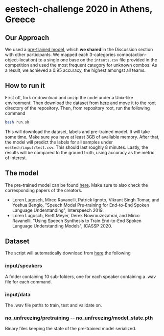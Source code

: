 # eestech-challenge 2020 in Athens, Greece

## Our Approach

We used a [pre-trained model](https://github.com/lorenlugosch/end-to-end-SLU),
which **we shared** in the Discussion section with other participants.
We mapped each 3-categories combo(action-object-location) to a single one
base on the `intents.csv` file provided in the competition and used
the most frequent category for unknown combos. As a result, we achieved a 0.95 accuracy,
the highest amongst all teams.

## How to run it

First off, fork or download and unzip the code under a Unix-like environment.
Then download the dataset from
[here](https://drive.google.com/uc?id=12xFxMdlEe9puoEU6nwDoqlrCk9EDOr3_&export=download)
and move it to the root directory of the repository.
Then, from repository root, run the following command

```bash
bash run.sh
```

This will download the dataset, labels and pre-trained model. It will take some time.
Make sure you have at least 3GB of available memory.
After that, the model will predict the labels for all samples
under `eestech/input/test.csv`. This should last roughly 8 minutes.
Lastly, the results will be compared to the ground truth, using accuracy as the metric of interest.

## The model

The pre-trained model can be found
[here](https://github.com/lorenlugosch/end-to-end-SLU).
Make sure to also check the corresponding papers of the creators.

- Loren Lugosch, Mirco Ravanelli, Patrick Ignoto, Vikrant Singh Tomar,
and Yoshua Bengio,
"Speech Model Pre-training for End-to-End Spoken Language Understanding",
Interspeech 2019.
- Loren Lugosch, Brett Meyer, Derek Nowrouzezahrai, and Mirco Ravanelli,
"Using Speech Synthesis to Train End-to-End Spoken Language Understanding Models",
ICASSP 2020.

## Dataset

The script will automatically download from
[here](http://users.uoa.gr/~sdi1500071/eestech/) the following

### input/speakers

A folder containing 10 sub-folders, one for each speaker
containing a .wav file for each command.

### input/data

The .wav file paths to train, test and validate on.

### no_unfreezing/pretraining -- no_unfreezing/model_state.pth

Binary files keeping the state of the pre-trained model serialized.
